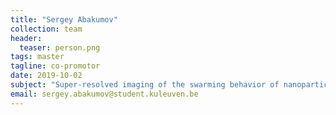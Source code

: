 ```yaml
---
title: "Sergey Abakumov"
collection: team
header:
  teaser: person.png
tags: master
tagline: co-promotor
date: 2019-10-02
subject: "Super-resolved imaging of the swarming behavior of nanoparticles during optical trapping: the role of optohydrodynamics"
email: sergey.abakumov@student.kuleuven.be
---
```

